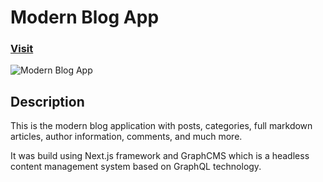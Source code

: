 # Modern Blog App

### [Visit](https://modern-blog-app-seven.vercel.app/)

![Modern Blog App](https://user-images.githubusercontent.com/93548530/157203503-7ea65ca7-6bbd-4bd4-9d1e-3be0f3dad05f.png)

## Description

This is the modern blog application with posts, categories, full markdown articles, author information, comments, and much more.

It was build using Next.js framework and GraphCMS which is a headless content management system based on GraphQL technology.
